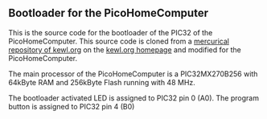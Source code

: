 ## Bootloader for the PicoHomeComputer

This is the source code for the bootloader of the PIC32 of the PicoHomeComputer.
This source code is cloned from a [mercurical repository of kewl.org](http://hg.kewl.org/pub/chipKITPi)
on the [kewl.org homepage](https://wiki.kewl.org/dokuwiki/projects:chipkit32) and modified
for the PicoHomeComputer.

The main processor of the PicoHomeComputer is a PIC32MX270B256 with 64kByte RAM and 256kByte Flash running with 48 MHz.

The bootloader activated LED is assigned to PIC32 pin 0 (A0).
The program button is assigned to PIC32 pin 4 (B0)
